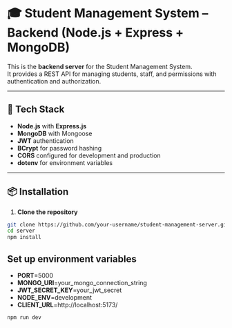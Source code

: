 # 🎓 Student Management System – Backend (Node.js + Express + MongoDB)

This is the **backend server** for the Student Management System.  
It provides a REST API for managing students, staff, and permissions with authentication and authorization.

---

## 🚀 Tech Stack

- **Node.js** with **Express.js**
- **MongoDB** with Mongoose
- **JWT** authentication
- **BCrypt** for password hashing
- **CORS** configured for development and production
- **dotenv** for environment variables

---

## 📦 Installation

1. **Clone the repository**
```bash
git clone https://github.com/your-username/student-management-server.git
cd server
npm install
```

## Set up environment variables

- **PORT**=5000
- **MONGO_URI**=your_mongo_connection_string
- **JWT_SECRET_KEY**=your_jwt_secret
- **NODE_ENV**=development
- **CLIENT_URL**=http://localhost:5173/

```
npm run dev
```

